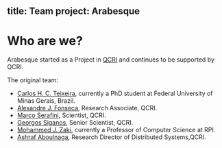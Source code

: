 title: Team
project: Arabesque
---

# Who are we?
Arabesque started as a Project in [QCRI](http://qcri.org.qa) and continues to be supported by QCRI.

The original team:
* [Carlos H. C. Teixeira](http://homepages.dcc.ufmg.br/~carlos), currently a PhD student at Federal University of Minas Gerais, Brazil.
* [Alexandre J. Fonseca](http://www.alexjf.net), Research Associate, QCRI.
* [Marco Serafini](http://qcri.org.qa/page?a=117&pid=83&lang=en-CA), Scientist, QCRI.
* [Georgos Siganos](http://siganos.me), Senior Scientist, QCRI.
* [Mohammed J. Zaki](http://www.cs.rpi.edu/~zaki/), currently a Professor of Computer Science at RPI.
* [Ashraf Aboulnaga](http://qcri.org.qa/page?a=117&name=Ashraf_Aboulnaga&pid=110), Research Director of Distributed Systems,QCRI. 
